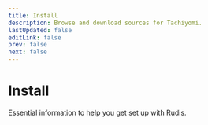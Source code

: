 ```yaml
---
title: Install
description: Browse and download sources for Tachiyomi.
lastUpdated: false
editLink: false
prev: false
next: false
---
```


# Install

Essential information to help you get set up with Rudis.

<AddRepoButton/>

<ExtensionsWrapper/>

<script setup>
import AddRepoButton from '@theme/components/AddRepoButton.vue'
import ExtensionsWrapper from '@theme/components/Extensions/ExtensionsWrapper.vue'
</script>
